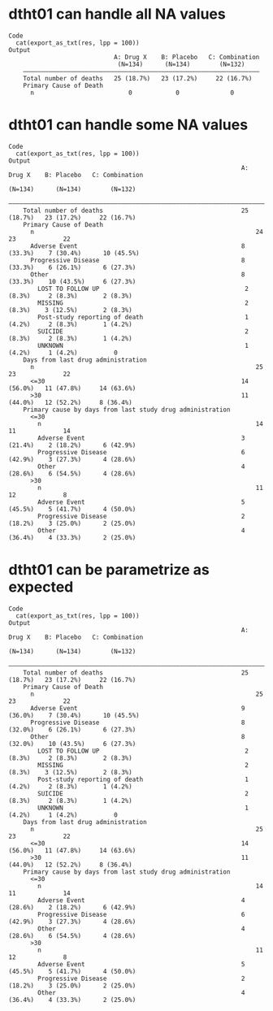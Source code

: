 # dtht01 can handle all NA values

    Code
      cat(export_as_txt(res, lpp = 100))
    Output
                                 A: Drug X    B: Placebo   C: Combination
                                  (N=134)      (N=134)        (N=132)    
        —————————————————————————————————————————————————————————————————
        Total number of deaths   25 (18.7%)   23 (17.2%)     22 (16.7%)  
        Primary Cause of Death                                           
          n                          0            0              0       

# dtht01 can handle some NA values

    Code
      cat(export_as_txt(res, lpp = 100))
    Output
                                                                    A: Drug X    B: Placebo   C: Combination
                                                                     (N=134)      (N=134)        (N=132)    
        ————————————————————————————————————————————————————————————————————————————————————————————————————
        Total number of deaths                                      25 (18.7%)   23 (17.2%)     22 (16.7%)  
        Primary Cause of Death                                                                              
          n                                                             24           23             22      
          Adverse Event                                             8 (33.3%)    7 (30.4%)      10 (45.5%)  
          Progressive Disease                                       8 (33.3%)    6 (26.1%)      6 (27.3%)   
          Other                                                     8 (33.3%)    10 (43.5%)     6 (27.3%)   
            LOST TO FOLLOW UP                                        2 (8.3%)     2 (8.3%)       2 (8.3%)   
            MISSING                                                  2 (8.3%)    3 (12.5%)       2 (8.3%)   
            Post-study reporting of death                            1 (4.2%)     2 (8.3%)       1 (4.2%)   
            SUICIDE                                                  2 (8.3%)     2 (8.3%)       1 (4.2%)   
            UNKNOWN                                                  1 (4.2%)     1 (4.2%)          0       
        Days from last drug administration                                                                  
          n                                                             25           23             22      
          <=30                                                      14 (56.0%)   11 (47.8%)     14 (63.6%)  
          >30                                                       11 (44.0%)   12 (52.2%)     8 (36.4%)   
        Primary cause by days from last study drug administration                                           
          <=30                                                                                              
            n                                                           14           11             14      
            Adverse Event                                           3 (21.4%)    2 (18.2%)      6 (42.9%)   
            Progressive Disease                                     6 (42.9%)    3 (27.3%)      4 (28.6%)   
            Other                                                   4 (28.6%)    6 (54.5%)      4 (28.6%)   
          >30                                                                                               
            n                                                           11           12             8       
            Adverse Event                                           5 (45.5%)    5 (41.7%)      4 (50.0%)   
            Progressive Disease                                     2 (18.2%)    3 (25.0%)      2 (25.0%)   
            Other                                                   4 (36.4%)    4 (33.3%)      2 (25.0%)   

# dtht01 can be parametrize as expected

    Code
      cat(export_as_txt(res, lpp = 100))
    Output
                                                                    A: Drug X    B: Placebo   C: Combination
                                                                     (N=134)      (N=134)        (N=132)    
        ————————————————————————————————————————————————————————————————————————————————————————————————————
        Total number of deaths                                      25 (18.7%)   23 (17.2%)     22 (16.7%)  
        Primary Cause of Death                                                                              
          n                                                             25           23             22      
          Adverse Event                                             9 (36.0%)    7 (30.4%)      10 (45.5%)  
          Progressive Disease                                       8 (32.0%)    6 (26.1%)      6 (27.3%)   
          Other                                                     8 (32.0%)    10 (43.5%)     6 (27.3%)   
            LOST TO FOLLOW UP                                        2 (8.3%)     2 (8.3%)       2 (8.3%)   
            MISSING                                                  2 (8.3%)    3 (12.5%)       2 (8.3%)   
            Post-study reporting of death                            1 (4.2%)     2 (8.3%)       1 (4.2%)   
            SUICIDE                                                  2 (8.3%)     2 (8.3%)       1 (4.2%)   
            UNKNOWN                                                  1 (4.2%)     1 (4.2%)          0       
        Days from last drug administration                                                                  
          n                                                             25           23             22      
          <=30                                                      14 (56.0%)   11 (47.8%)     14 (63.6%)  
          >30                                                       11 (44.0%)   12 (52.2%)     8 (36.4%)   
        Primary cause by days from last study drug administration                                           
          <=30                                                                                              
            n                                                           14           11             14      
            Adverse Event                                           4 (28.6%)    2 (18.2%)      6 (42.9%)   
            Progressive Disease                                     6 (42.9%)    3 (27.3%)      4 (28.6%)   
            Other                                                   4 (28.6%)    6 (54.5%)      4 (28.6%)   
          >30                                                                                               
            n                                                           11           12             8       
            Adverse Event                                           5 (45.5%)    5 (41.7%)      4 (50.0%)   
            Progressive Disease                                     2 (18.2%)    3 (25.0%)      2 (25.0%)   
            Other                                                   4 (36.4%)    4 (33.3%)      2 (25.0%)   

